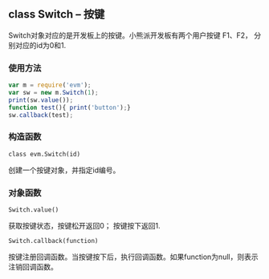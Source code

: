## class Switch –  按键

Switch对象对应的是开发板上的按键。小熊派开发板有两个用户按键 F1、F2， 分别对应的id为0和1.

### 使用方法

```javascript
var m = require('evm');
var sw = new m.Switch(1);
print(sw.value());
function test(){ print('button');}
sw.callback(test);
```

### 构造函数

` class evm.Switch(id) `

 创建一个按键对象，并指定id编号。
    
    
### 对象函数

`Switch.value()`

获取按键状态，按键松开返回0； 按键按下返回1.


`Switch.callback(function)`

按键注册回调函数。当按键按下后，执行回调函数。如果function为null，则表示注销回调函数。
